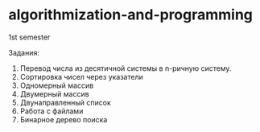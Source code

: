 # algorithmization-and-programming
1st semester 

Задания:
1) Перевод числа из десятичной системы в n-ричную систему.
2) Сортировка чисел через указатели
3) Одномерный массив
4) Двумерный массив
5) Двунаправленный список
6) Работа с файлами
7) Бинарное дерево поиска
